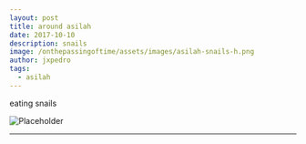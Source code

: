 ```yaml
---
layout: post
title: around asilah
date: 2017-10-10
description: snails
image: /onthepassingoftime/assets/images/asilah-snails-h.png
author: jxpedro
tags: 
  - asilah
---
```

<p >eating snails</p>

![Placeholder](/onthepassingoftime/assets/images/asilah-snails.jpg)

<p></p>

<hr/>
